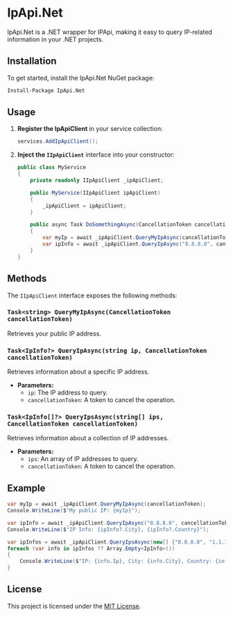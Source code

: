 # IpApi.Net

IpApi.Net is a .NET wrapper for IPApi, making it easy to query IP-related information in your .NET projects.

## Installation

To get started, install the IpApi.Net NuGet package:

```bash
Install-Package IpApi.Net
```

## Usage

1. **Register the IpApiClient** in your service collection:

    ```csharp
    services.AddIpApiClient();
    ```

2. **Inject the `IIpApiClient`** interface into your constructor:

    ```csharp
    public class MyService
    {
        private readonly IIpApiClient _ipApiClient;

        public MyService(IIpApiClient ipApiClient)
        {
            _ipApiClient = ipApiClient;
        }

        public async Task DoSomethingAsync(CancellationToken cancellationToken)
        {
            var myIp = await _ipApiClient.QueryMyIpAsync(cancellationToken);
            var ipInfo = await _ipApiClient.QueryIpAsync("8.8.8.8", cancellationToken);
        }
    }
    ```

## Methods

The `IIpApiClient` interface exposes the following methods:

### `Task<string> QueryMyIpAsync(CancellationToken cancellationToken)`
Retrieves your public IP address.

### `Task<IpInfo?> QueryIpAsync(string ip, CancellationToken cancellationToken)`
Retrieves information about a specific IP address.

- **Parameters:**
  - `ip`: The IP address to query.
  - `cancellationToken`: A token to cancel the operation.

### `Task<IpInfo[]?> QueryIpsAsync(string[] ips, CancellationToken cancellationToken)`
Retrieves information about a collection of IP addresses.

- **Parameters:**
  - `ips`: An array of IP addresses to query.
  - `cancellationToken`: A token to cancel the operation.

## Example

```csharp
var myIp = await _ipApiClient.QueryMyIpAsync(cancellationToken);
Console.WriteLine($"My public IP: {myIp}");

var ipInfo = await _ipApiClient.QueryIpAsync("8.8.8.8", cancellationToken);
Console.WriteLine($"IP Info: {ipInfo?.City}, {ipInfo?.Country}");

var ipInfos = await _ipApiClient.QueryIpsAsync(new[] {"8.8.8.8", "1.1.1.1"}, cancellationToken);
foreach (var info in ipInfos ?? Array.Empty<IpInfo>())
{
    Console.WriteLine($"IP: {info.Ip}, City: {info.City}, Country: {info.Country}");
}
```

## License

This project is licensed under the [MIT License](LICENSE).
